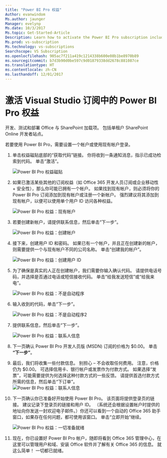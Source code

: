 ```yaml
---
title: "Power BI Pro 权益"
Author: evanwindom
Ms.author: jaunger
Manager: evelynp
Ms.date: 10/3/2017
Ms.topic: Get-Started-Article
Description: Learn how to activate the Power BI Pro subscription included with your Visual Studio subscription.
Ms.prod: vs-subscription
Ms.technology: vs-subscriptions
Searchscope: VS Subscription
ms.openlocfilehash: 905ac7f211a419c1214338b600e08b1be8970b89
ms.sourcegitcommit: b7d3b90d0be597c9d01879338dd2678c881087ce
ms.translationtype: HT
ms.contentlocale: zh-CN
ms.lasthandoff: 12/01/2017
---
```

# <a name="activating-the-power-bi-pro-benefit-in-visual-studio-subscriptions"></a>激活 Visual Studio 订阅中的 Power BI Pro 权益

开发、测试和部署 Office 与 SharePoint 加载项。  包括单租户 SharePoint Online 开发者站点。 

若要使用 Power BI Pro，需要设置一个帐户或使用现有帐户登录。 
1.  单击权益磁贴底部的“获取代码”链接。   你将收到一条通知消息，指示已成功检索到代码。  单击“激活”。 

    ![Power BI Pro 权益磁贴](_img\vs-pbi\vs-pbi-tile.png)  


2. 如果已激活某些其他的订阅权益（如 Office 365 开发人员订阅或企业移动性 + 安全性），那么你可能已拥有一个帐户。  如果找到现有帐户，则必须将你的 Power BI Pro 订阅添加到现有帐户或注册一个新帐户。  强烈建议将其添加到现有帐户，以便可以使用单个用户 ID 访问各种权益。  

    ![Power BI Pro 权益：现有帐户](_img\vs-pbi\vs-pbi-existing-account.png) 

3.  若要创建新帐户，请提供联系信息，然后单击“下一步”。

    ![Power BI Pro 权益：创建帐户](_img\vs-pbi\vs-pbi-create-account-cropped.png) 


4.  接下来，创建用户 ID 和密码。  如果已有一个帐户，并且正在创建新的帐户，则需要提供一个与现有帐户不同的公司名称。  单击“创建我的帐户”。

    ![Power BI Pro 权益：创建用户 ID](_img\vs-pbi\vs-pbi-create-user-id-cropped.png) 


5.  为了确保是真实的人正在创建帐户，我们需要你输入确认代码。  请提供电话号码，并选择是否通过电话或短信接收代码。  单击“给我发送短信”或“给我来电”。

    ![Power BI Pro 权益：不是自动程序](_img\vs-pbi\vs-pbi-robot1-cropped.png) 


6.  输入收到的代码，单击“下一步”。 

    ![Power BI Pro 权益：不是自动程序2](_img\vs-pbi\vs-pbi-robot2-cropped.png) 

7.  提供联系信息，然后单击“下一步”。 

    ![Power BI Pro 权益：联系人信息](_img\vs-pbi\vs-pbi-contact-cropped.png)


8.  下一页确认 Power BI Pro 开发人员版 (MSDN) 订阅的价格为 $0.00。  单击 **“下一步”**。

9.   最后，我们将收集一些付款信息。  别担心 – 不会收取任何费用。  注意，价格仍为 $0.00。  可选择信用卡、银行帐户或发票作为付款方式。  如果选择“发票”，可能需要提供为何选择这种付款方式的一些反馈。  请提供首选付款方式所需的信息，然后单击“下订单”。   
    ![Power BI Pro 权益：联系人信息](_img\vs-pbi\vs-pbi-payment-blurred-cropped.png)

10. 下一页确认你已准备好开始使用 Power BI Pro。  该页面将提供登录页的链接。  建议记录下登录页的链接和用户 ID。  （系统还会根据设置帐户时提供的地址向你发送一封欢迎电子邮件。）你还可以看到一个自动的 Office 365 助手窗口，如果存在任何问题，都可使用该窗口。  单击“立即开始”继续。

    ![Power BI Pro 权益：一切准备就绪](_img\vs-pbi\vs-pbi-all-set-cropped.png) 


11. 现在，你已设置好 Power BI Pro 帐户，随即将看到 Office 365 管理中心，在这里可以管理用户和域、安装 Office 软件并了解有关 Office 365 的信息。  就这么简单！  一切都已就绪。 